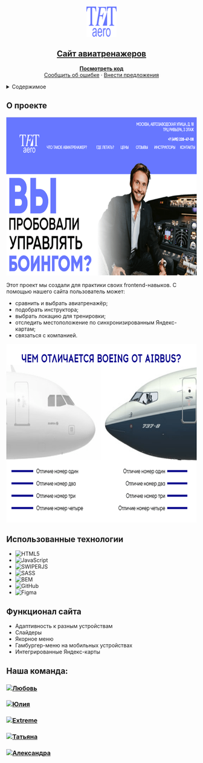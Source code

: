 
<!-- PROJECT LOGO -->
<br />
<div align="center">
  <a href="https://github.com/LoveBosikova/superproject.git">
    <img src="favicon/android-chrome-192x192.png" alt="Logo" width="80" height="80">
  </a>

  <p align="center">
    <h2><a href="https://lovebosikova.github.io/superproject/"><strong>Сайт авиатренажеров</strong></a></h2>
    <a href="https://github.com/LoveBosikova/superproject.git"><strong>Посмотреть код</strong></a>
    <br />
    <a href="https://github.com/LoveBosikova/superproject/issues">Сообщить об ошибке</a>
    ·
    <a href="https://github.com/LoveBosikova/superproject/issues">Внести предложения</a>
  </p>
</div>



<!-- TABLE OF CONTENTS -->
<details>
  <summary>Содержимое</summary>
  <ol>
    <li><a href="#о-проекте">О проекте</a></li>
    <li> <a href="#использованные-технологии">Использованные технологии</a></li>
    <li><a href="#функционал-сайта">Функционал сайта</a></li>
    <li><a href="#наша-команда">Наша команда</a></li>
  </ol>
</details>


## О проекте
<img src="assets/imgs/example1-min.png" alt="Example" width="725" height="418">

Этот проект мы создали для практики своих frontend-навыков. 
С помощью нашего сайта пользователь может:
* сравнить и выбрать авиатренажёр;
* подобрать инструктора;
* выбрать локацию для тренировки;
* отследить местоположение по синхронизированным Яндекс-картам;
* связаться с компанией.

<img src="assets/imgs/example-min.png" alt="Example2" width="725" height="472">

## Использованные технологии

* ![HTML5](https://img.shields.io/badge/html5-%23E34F26.svg?style=for-the-badge&logo=html5&logoColor=white)
* ![JavaScript](https://img.shields.io/badge/javascript-%23323330.svg?style=for-the-badge&logo=javascript&logoColor=%23F7DF1E)
* ![SWIPERJS](https://img.shields.io/badge/swiperjs-0080ff.svg?style=for-the-badge&logo=swiper&logoColor=#0080ff)
* ![SASS](https://img.shields.io/badge/SASS-hotpink.svg?style=for-the-badge&logo=SASS&logoColor=white)
* ![BEM](https://img.shields.io/badge/bem-000.svg?style=for-the-badge&logo=bem&logoColor=#000)
* ![GitHub](https://img.shields.io/badge/github-%23121011.svg?style=for-the-badge&logo=github&logoColor=white)
* ![Figma](https://img.shields.io/badge/figma-%23F24E1E.svg?style=for-the-badge&logo=figma&logoColor=white)

## Функционал сайта
* Адаптивность к разным устройствам
* Слайдеры
* Якорное меню
* Гамбургер-меню на мобильных устройствах 
* Интегрированные Яндекс-карты

## Наша команда:

<h3>
  <a href="https://github.com/LoveBosikova">
    <img alt="Любовь" src="https://img.shields.io/badge/-Любовь-black?style=for-the-badge&logo=github&logoColor=white" />
  </a>
</h3>
<h3>
  <a href="https://github.com/ulia454012">
    <img alt="Юлия" src="https://img.shields.io/badge/-Юлия-black?style=for-the-badge&logo=github&logoColor=white" />
  </a>
</h3>
<h3>
  <a href="https://github.com/extreme67">
    <img alt="Extreme" src="https://img.shields.io/badge/-Extreme-black?style=for-the-badge&logo=github&logoColor=white" />
  </a>
</h3>
<h3>
  <a href="https://github.com/tatiana-kn">
    <img alt="Татьяна" src="https://img.shields.io/badge/-Татьяна-black?style=for-the-badge&logo=github&logoColor=white" />
  </a>
</h3>
<h3>
  <a href="https://github.com/AlexandraDeg">
    <img alt="Александра" src="https://img.shields.io/badge/-Александра-black?style=for-the-badge&logo=github&logoColor=white" />
  </a>
</h3>
